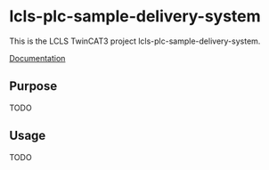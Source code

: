 # lcls-plc-sample-delivery-system

This is the LCLS TwinCAT3 project lcls-plc-sample-delivery-system.

[Documentation](https://pcdshub.github.io/lcls-plc-sample-delivery-system)

## Purpose

TODO

## Usage

TODO
